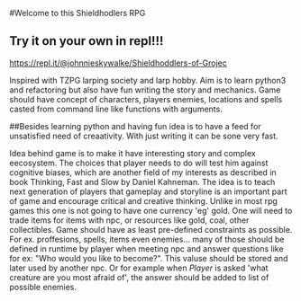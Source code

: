 #Welcome to this Shieldhodlers RPG

## Try it on your own in repl!!!

https://repl.it/@johnnieskywalke/Shieldhoddlers-of-Grojec

Inspired with TZPG larping society and larp hobby.
Aim is to learn python3 and refactoring but also have fun writing the story and mechanics.
Game should have concept of characters, players enemies, locations and spells casted from command line like functions with arguments.

##Besides learning python and having fun idea is to have a feed for unsatisfied need of creaativity. With just writing it can be sone very fast.

Idea behind game is to make it have interesting story and complex eecosystem. The choices that player needs to do will test him against cognitive biases, which are another field of my interests as described in book Thinking, Fast and Slow by Daniel Kahneman.
The idea is to teach next generation of players that gameplay and storyline is an important part of game and encourage critical and creative thinking.
Unlike in most rpg games this one is not going to have one currency 'eg' gold. One will need to trade items for items with npc, or resources like gold, coal, other collectibles.
Game should have as least pre-defined constraints as possible. For ex. proffesions, spells, items even enemies... many of those should be defined in runtime by player when meeting npc and answer questions like for ex: "Who would you like to become?". This valuse should be stored and later used by another npc. Or for example when *Player* is asked 'what creature are you most afraid of', the answer should be added to list of possible enemies.

